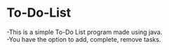 # To-Do-List

-This is a simple To-Do List program made using java.
<br>
-You have the option to add, complete, remove tasks.
<br>
